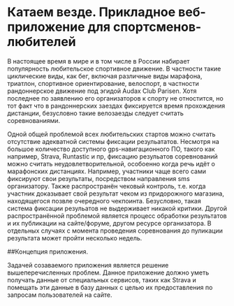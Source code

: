 # Катаем везде. Прикладное веб-приложение для спортсменов-любителей

В настоящее время в мире и в том числе в России набирает популярность любительское спортивное движение. В частности такие циклические виды, как бег, включая различные виды марафона, триатлон, спортивное ориентирование, велоспорт, в частности рандоннерское движение под эгидой Audax Club Parisen.
Хотя последнее по заявлению его организаторов к спорту не отностится, но тот факт что в рандоннерских заездах фиксируется время прохождения дистанции, безусловно такие велозаезды следует считать соревнованиями.

Одной общей проблемой всех любительских стартов можно считать отсутствие адекватной системы фиксации резульататов. Несмотря на большое количество доступного gps-навигационного ПО, такого как например, Strava, Runtastic и пр, фиксацию резульатов соревнований можно считать неудовлетворительной, особоенно когда речь идёт о марафонских дистанциях.
Например, участники чаще всего сами фиксируют свои результаты, посредством направления sms организатору. Также распространён чековый контроль, т.е. когда участник доказывает свой результат чеком из придорожного магазина, находящегося позвле очередного чекпоинта.
Безусловно, такая система фиксации резульатов не выдерживает никакой критики.
Другой распространённой проблемой является процесс обработки результатов и их публикации на сайте/форуме, другом ресурсе организатора. В отдельных случаях с момента проведения соревнования до пуликации результата может пройти несколько недель.

##Концепция приложения.

Задачей созаваемого приложения является решение вышеперечисленных проблем. Данное приложение должно уметь получать данные от специальных сервисов, таких как Strava и помещать эти данные в базу данных с целью их предоставления по запросам пользователей на сайте.

